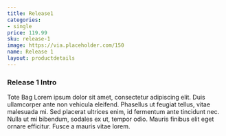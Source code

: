 ```yaml
---
title: Release1
categories:
- single
price: 119.99
sku: release-1
image: https://via.placeholder.com/150
name: Release 1
layout: productdetails
---
```


### Release 1 Intro
Tote Bag Lorem ipsum dolor sit amet, consectetur adipiscing elit. Duis ullamcorper ante non vehicula eleifend.
Phasellus ut feugiat tellus, vitae malesuada mi. Sed placerat ultrices enim, id fermentum ante tincidunt nec.
Nulla ut mi bibendum, sodales ex ut, tempor odio. Mauris finibus elit eget ornare efficitur. Fusce a mauris vitae lorem.